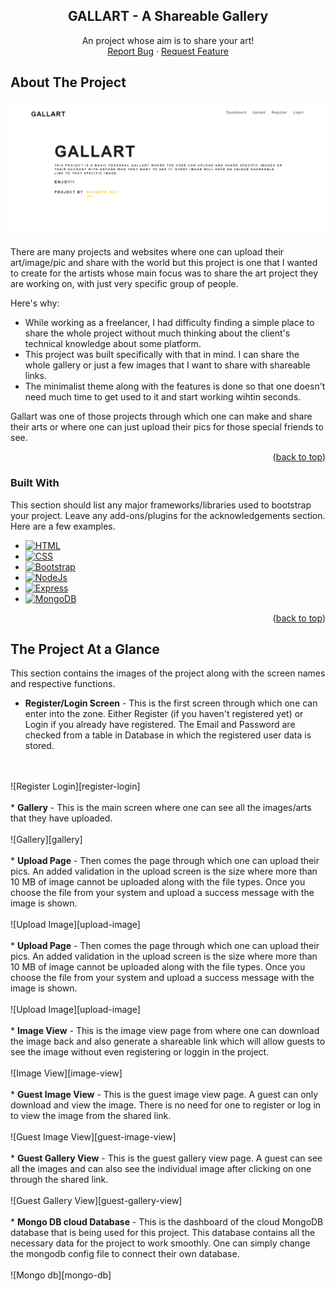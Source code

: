 <div align="center">
  <h2 align="center">GALLART - A Shareable Gallery</h2>

  <p align="center">
    An project whose aim is to share your art!
    <br />
    <a href="https://github.com/othneildrew/Best-README-Template/issues">Report Bug</a>
    ·
    <a href="https://github.com/othneildrew/Best-README-Template/issues">Request Feature</a>
  </p>
</div>

<!-- ABOUT THE PROJECT -->
## About The Project

![Product Name Screen Shot][product-screenshot]

There are many projects and websites where one can upload their art/image/pic and share with the world but this project is one that I wanted to create for the artists whose main focus was to share the art project they are working on, with just very specific group of people.
 
Here's why:
* While working as a freelancer, I had difficulty finding a simple place to share the whole project without much thinking about the client's technical knowledge about some platform.
* This project was built specifically with that in mind. I can share the whole gallery or just a few images that I want to share with shareable links.
* The minimalist theme along with the features is done so that one doesn't need much time to get used to it and start working wihtin seconds.

Gallart was one of those projects through which one can make and share their arts or where one can just upload their pics for those special friends to see.

<p align="right">(<a href="#readme-top">back to top</a>)</p>

### Built With

This section should list any major frameworks/libraries used to bootstrap your project. Leave any add-ons/plugins for the acknowledgements section. Here are a few examples.

* [![HTML][Html]][Html-url]
* [![CSS][Css]][Css-url]
* [![Bootstrap][Bootstrap.com]][Bootstrap-url]
* [![NodeJs][Node.js]][Nodejs-url]
* [![Express][Express.js]][Expressjs-url]
* [![MongoDB][Mongo.db]][Mongodb-url]


<p align="right">(<a href="#readme-top">back to top</a>)</p>


<!-- GETTING STARTED -->
## The Project At a Glance

This section contains the images of the project along with the screen names and respective functions.

* <b>Register/Login Screen</b> - This is the first screen through which one can enter into the zone. Either Register (if you haven't registered yet) or Login if you already have registered. The Email and Password are checked from a table in Database in which the registered user data is stored.
</br>
</br>
![Register Login][register-login]
</br>
</br>
* <b>Gallery</b> - This is the main screen where one can see all the images/arts that they have uploaded.
</br>
</br>
![Gallery][gallery]
</br>
</br>
* <b>Upload Page</b> - Then comes the page through which one can upload their pics. An added validation in the upload screen is the size where more than 10 MB of image cannot be uploaded along with the file types. Once you choose the file from your system and upload a success message with the image is shown.
</br>
</br>
![Upload Image][upload-image]
</br>
</br>
* <b>Upload Page</b> - Then comes the page through which one can upload their pics. An added validation in the upload screen is the size where more than 10 MB of image cannot be uploaded along with the file types. Once you choose the file from your system and upload a success message with the image is shown.
</br>
</br>
![Upload Image][upload-image]
</br>
</br>
* <b>Image View</b> - This is the image view page from where one can download the image back and also generate a shareable link which will allow guests to see the image without even registering or loggin in the project.
</br>
</br>
![Image View][image-view]
</br>
</br>
* <b>Guest Image View</b> - This is the guest image view page. A guest can only download and view the image. There is no need for one to register or log in to view the image from the shared link.
</br>
</br>
![Guest Image View][guest-image-view]
</br>
</br>
* <b>Guest Gallery View</b> - This is the guest gallery view page. A guest can see all the images and can also see the individual image after clicking on one through the shared link.
</br>
</br>
![Guest Gallery View][guest-gallery-view]
</br>
</br>
* <b>Mongo DB cloud Database</b> - This is the dashboard of the cloud MongoDB database that is being used for this project. This database contains all the necessary data for the project to work smoothly. One can simply change the mongodb config file to connect their own database.
</br>
</br>
![Mongo db][mongo-db]



[product-screenshot]: /src/images/MainPage.PNG
[register-login]: /src/images/RegisterLogin.PNG
[gallery]: /src/images/Dashboard.PNG
[upload-image]: /src/images/File%20Uploading.PNG
[image-view]: /src/images/ViewingAFile.PNG
[guest-image-view]: /src/images/Seeing%20a%20single%20IMage%20View%20Guest.PNG
[guest-gallery-view]:/src/images/WholeGuestGallaryView.PNG
[mongo-db]:/src/images/DBView.PNG
[Bootstrap.com]: https://img.shields.io/badge/Bootstrap-563D7C?style=for-the-badge&logo=bootstrap&logoColor=white
[Bootstrap-url]: https://getbootstrap.com
[Html]:https://img.shields.io/badge/Html-FFA500?style=for-the-badge&logo=html&logoColor=white
[Html-url]:https://developer.mozilla.org/en-US/docs/Web/HTML
[Css]:https://img.shields.io/badge/Css-blue?style=for-the-badge&logo=css&logoColor=white
[Css-url]:https://developer.mozilla.org/en-US/docs/Web/CSS
[Node.js]:https://img.shields.io/badge/node.js-green?style=for-the-badge&logo=node.js&logoColor=white
[Nodejs-url]:https://nodejs.org/en/
[Express.js]:https://img.shields.io/badge/express.js-white?style=for-the-badge&logo=express.js&logoColor=grey
[Expressjs-url]:https://expressjs.com/
[Mongo.db]:https://img.shields.io/badge/mongodb-192841?style=for-the-badge&logo=mongodb&logoColor=white
[Mongodb-url]:https://www.mongodb.com/